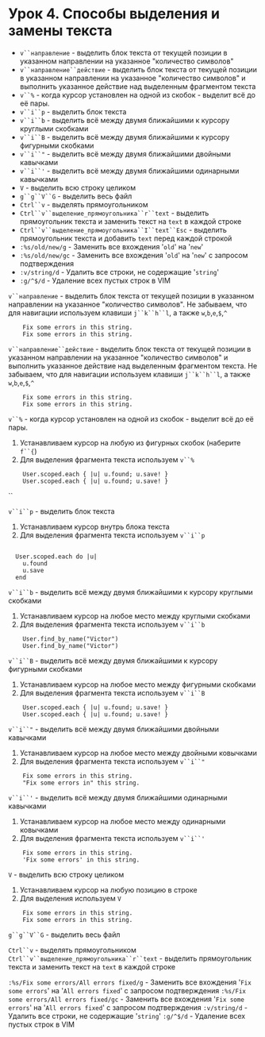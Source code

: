 Урок 4. Способы выделения и замены текста
=============

* `v``направление` - выделить блок текста от текущей позиции в указанном направлении на указанное "количество символов"
* `v``направление``действие` - выделить блок текста от текущей позиции в указанном направлении на указанное "количество символов" и выполнить указанное действие над выделенным фрагментом текста
* `v``%` - когда курсор установлен на одной из скобок - выделит всё до её пары.
* `v``i``p` - выделить блок текста
* `v``i``b` - выделить всё между двумя ближайшими к курсору круглыми скобками
* `v``i``B` - выделить всё между двумя ближайшими к курсору фигурными скобками
* `v``i``"` - выделить всё между двумя ближайшими двойными кавычками
* `v``i``'` - выделить всё между двумя ближайшими одинарными кавычками
* `V` - выделить всю строку целиком
* `g``g``V``G` - выделить весь файл
* `Ctrl``v` - выделять прямоугольником
* `Ctrl``v``выделение_прямоугольника``r``text` - выделить прямоугольник текста и заменить текст на `text` в каждой строке
* `Ctrl``v``выделение_прямоугольника``I``text``Esc` - выделить прямоугольник текста и добавить `text` перед каждой строкой
* `:%s/old/new/g` - Заменить все вхождения '`old`' на '`new`'
* `:%s/old/new/gc` - Заменить все вхождения '`old`' на '`new`' с запросом подтверждения 
* `:v/string/d` - Удалить все строки, не содержащие '`string`'
* `:g/^$/d` - Удаление всех пустых строк в VIM

`v``направление` - выделить блок текста от текущей позиции в указанном направлении на указанное "количество символов". Не забываем, что для навигации используем клавиши `j``k``h``l`, а также `w`,`b`,`e`,`$`,`^`

```
    Fix some errors in this string.
    Fix some errors in this string.
```

`v``направление``действие` - выделить блок текста от текущей позиции в указанном направлении на указанное "количество символов" и выполнить указанное действие над выделенным фрагментом текста. Не забываем, что для навигации используем клавиши `j``k``h``l`, а также `w`,`b`,`e`,`$`,`^`

```
    Fix some errors in this string.
    Fix some errors in this string.
```

`v``%` - когда курсор установлен на одной из скобок - выделит всё до её пары.
 
  1. Устанавливаем курсор на любую из фигурных скобок (наберите `f``{`)
  2. Для выделения фрагмента текста используем `v``%`

```
    User.scoped.each { |u| u.found; u.save! }
    User.scoped.each { |u| u.found; u.save! }
```

``

`v``i``p` - выделить блок текста
 
  1. Устанавливаем курсор внутрь блока текста
  2. Для выделения фрагмента текста используем `v``i``p`

```

  User.scoped.each do |u|
    u.found
    u.save 
  end

```

`v``i``b` - выделить всё между двумя ближайшими к курсору круглыми скобками
 
  1. Устанавливаем курсор на любое место между круглыми скобками
  2. Для выделения фрагмента текста используем `v``i``b`

```
    User.find_by_name("Victor")
    User.find_by_name("Victor")
```

`v``i``B` - выделить всё между двумя ближайшими к курсору фигурными скобками
 
  1. Устанавливаем курсор на любое место между фигурными скобками
  2. Для выделения фрагмента текста используем `v``i``B`

```
    User.scoped.each { |u| u.found; u.save! }
    User.scoped.each { |u| u.found; u.save! }
```

`v``i``"` - выделить всё между двумя ближайшими двойными кавычками
 
  1. Устанавливаем курсор на любое место между двойными ковычками
  2. Для выделения фрагмента текста используем `v``i``"`

```
    Fix some errors in this string.
    "Fix some errors in" this string.
```

`v``i``'` - выделить всё между двумя ближайшими одинарными кавычками
 
  1. Устанавливаем курсор на любое место между одинарными ковычками
  2. Для выделения фрагмента текста используем `v``i``'`

```
    Fix some errors in this string.
    'Fix some errors' in this string.
```

`V` - выделить всю строку целиком
 
  1. Устанавливаем курсор на любую позицию в строке
  2. Для выделения используем `V`

```
    Fix some errors in this string.
    Fix some errors in this string.
```

`g``g``V``G` - выделить весь файл
 
`Ctrl``v` - выделять прямоугольником
`Ctrl``v``выделение_прямоугольника``r``text` - выделить прямоугольник текста и заменить текст на `text` в каждой строке


`:%s/Fix some errors/All errors fixed/g` - Заменить все вхождения '`Fix some errors`' на '`All errors fixed`' с запросом подтверждения 
`:%s/Fix some errors/All errors fixed/gc` - Заменить все вхождения '`Fix some errors`' на '`All errors fixed`' с запросом подтверждения 
`:v/string/d` - Удалить все строки, не содержащие '`string`'
`:g/^$/d` - Удаление всех пустых строк в VIM

